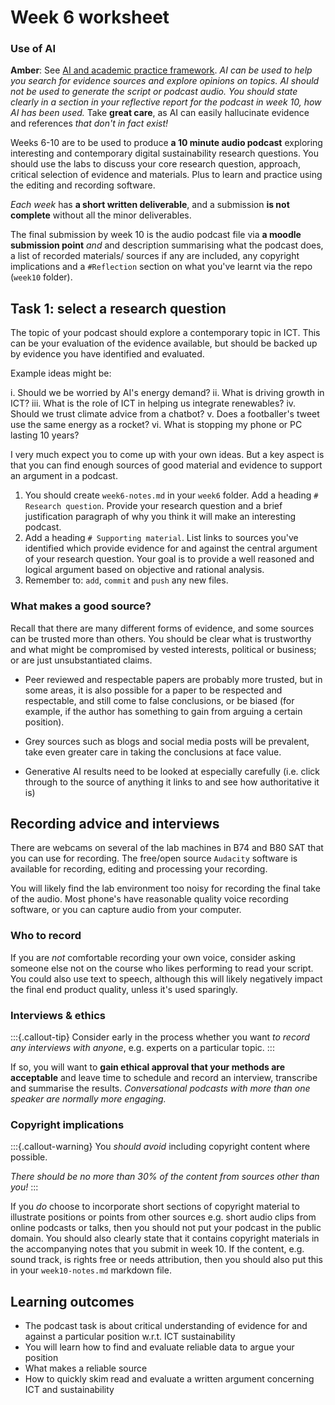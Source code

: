 # Week 6 worksheet

### Use of AI
**Amber**: See [AI and academic practice framework](https://portal.lancaster.ac.uk/ask/study/developing-academic-skills/using-ai-in-your-learning-and-assessment/). *AI can be used to help you search for evidence sources and explore opinions on topics.  AI should not be used to generate the script or podcast audio.  You should state clearly in a section in your reflective report for the podcast in week 10, how AI has been used.*  Take **great care**, as AI can easily hallucinate evidence and references *that don't in fact exist!*

Weeks 6-10 are to be used to produce **a 10 minute audio podcast** exploring interesting and contemporary digital sustainability research questions.  You should use the labs to discuss your core research question, approach, critical selection of evidence and materials.  Plus to learn and practice using the editing and recording software.

*Each week* has **a short written deliverable**, and a submission **is not complete** without all the minor deliverables.

The final submission by week 10 is the audio podcast file via **a moodle submission point** *and* and description summarising what the podcast does, a list of recorded materials/ sources if any are included, any copyright implications and a `#Reflection` section on what you've learnt via the repo (`week10` folder).

## Task 1: select a research question

The topic of your podcast should explore a contemporary topic in ICT.  This can be your evaluation of the evidence available, but should be backed up by evidence you have identified and evaluated.

Example ideas might be:

i. Should we be worried by AI's energy demand?
ii. What is driving growth in ICT?
iii. What is the role of ICT in helping us integrate renewables?
iv. Should we trust climate advice from a chatbot?
v. Does a footballer's tweet use the same energy as a rocket?
vi. What is stopping my phone or PC lasting 10 years?

I very much expect you to come up with your own ideas.  But a key aspect is that you can find enough sources of good material and evidence to support an argument in a podcast.

1. You should create `week6-notes.md` in your `week6` folder.  Add a heading `# Research question`.  Provide your research question and a brief justification paragraph of why you think it will make an interesting podcast.
2. Add a heading `# Supporting material`.  List links to sources you've identified which provide evidence for and against the central argument of your research question.  Your goal is to provide a well reasoned and logical argument based on objective and rational analysis.
3. Remember to: `add`, `commit` and `push` any new files.

### What makes a good source?
Recall that there are many different forms of evidence, and some sources can be trusted more than others.  You should be clear what is trustworthy and what might be compromised by vested interests, political or business; or are just unsubstantiated claims.

* Peer reviewed and respectable papers are probably more trusted, but in some areas, it is also possible for a paper to be respected and respectable, and still come to false conclusions, or be biased (for example, if the author has something to gain from arguing a certain position).

* Grey sources such as blogs and social media posts will be prevalent, take even greater care in taking the conclusions at face value.

* Generative AI results need to be looked at especially carefully (i.e. click through to the source of anything it links to and see how authoritative it is)

## Recording advice and interviews

There are webcams on several of the lab machines in B74 and B80 SAT that you can use for recording.  The free/open source `Audacity` software is available for recording, editing and processing your recording.

You will likely find the lab environment too noisy for recording the final take of the audio.  Most phone's have reasonable quality voice recording software, or you can capture audio from your computer.

### Who to record

If you are *not* comfortable recording your own voice, consider asking someone else not on the course who likes performing to read your script.  You could also use text to speech, although this will likely negatively impact the final end product quality, unless it's used sparingly.

### Interviews & ethics

:::{.callout-tip}
Consider early in the process whether you want *to record any interviews with anyone*, e.g. experts on a particular topic.
:::

If so, you will want to **gain ethical approval that your methods are acceptable** and leave time to schedule and record an interview, transcribe and summarise the results.  *Conversational podcasts with more than one speaker are normally more engaging.*

### Copyright implications

:::{.callout-warning}
You *should avoid* including copyright content where possible.

*There should be no more than 30% of the content from sources other than you!*
:::

If you *do* choose to incorporate short sections of copyright material to illustrate positions or points from other sources e.g. short audio clips from online podcasts or talks, then you should not put your podcast in the public domain.  You should also clearly state that it contains copyright materials in the accompanying notes that you submit in week 10.  If the content, e.g. sound track, is rights free or needs attribution, then you should also put this in your `week10-notes.md` markdown file.

## Learning outcomes
* The podcast task is about critical understanding of evidence for and against a particular position w.r.t. ICT sustainability
* You will learn how to find and evaluate reliable data to argue your position
* What makes a reliable source
* How to quickly skim read and evaluate a written argument concerning ICT and sustainability

<!-- ## Going further

* [https://pawseysc.github.io/sc20-gpu-offloading/](https://pawseysc.github.io/sc20-gpu-offloading/) -->